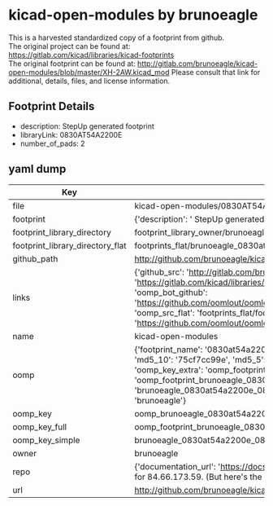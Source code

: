 # kicad-open-modules by brunoeagle  
This is a harvested standardized copy of a footprint from github.  
The original project can be found at:  
https://gitlab.com/kicad/libraries/kicad-footprints  
The original footprint can be found at:
http://gitlab.com/brunoeagle/kicad-open-modules/blob/master/XH-2AW.kicad_mod
Please consult that link for additional, details, files, and license information.  
## Footprint Details
* description:  StepUp generated footprint  
* libraryLink: 0830AT54A2200E  
* number_of_pads: 2  
## yaml dump  
| Key | Value |  
| --- | --- |  
| file | kicad-open-modules/0830AT54A2200E.kicad_mod |  
| footprint | {'description': ' StepUp generated footprint', 'libraryLink': '0830AT54A2200E', 'number_of_pads': 2} |  
| footprint_library_directory | footprint_library_owner/brunoeagle_kicad-open-modules |  
| footprint_library_directory_flat | footprints_flat/brunoeagle_0830at54a2200e_0830at54a2200e/working |  
| github_path | http://github.com/brunoeagle/kicad-open-modules/blob/master/0830AT54A2200E.kicad_mod |  
| links | {'github_src': 'http://gitlab.com/brunoeagle/kicad-open-modules/blob/master/XH-2AW.kicad_mod', 'github_src_repo': 'https://gitlab.com/kicad/libraries/kicad-footprints', 'oomp_bot': 'footprints/brunoeagle_0830at54a2200e_0830at54a2200e/working', 'oomp_bot_github': 'https://github.com/oomlout/oomlout_oomp_footprint_bot/tree/main/footprints/brunoeagle_0830at54a2200e_0830at54a2200e/working', 'oomp_src_flat': 'footprints_flat/footprints_flat/brunoeagle_0830at54a2200e_0830at54a2200e/working', 'oomp_src_flat_github': 'https://github.com/oomlout/oomlout_oomp_footprint_src/tree/main/footprints_flat/brunoeagle_0830at54a2200e_0830at54a2200e/working'} |  
| name | kicad-open-modules |  
| oomp | {'footprint_name': '0830at54a2200e', 'library_name': '0830at54a2200e_kicad_mod', 'md5': '75cf7cc99e71099a9073b7a207afec08', 'md5_10': '75cf7cc99e', 'md5_5': '75cf7', 'md5_6': '75cf7c', 'oomp_key': 'oomp_brunoeagle_0830at54a2200e_0830at54a2200e', 'oomp_key_extra': 'oomp_footprint_brunoeagle_0830at54a2200e_0830at54a2200e', 'oomp_key_full': 'oomp_footprint_brunoeagle_0830at54a2200e_0830at54a2200e_75cf7c', 'oomp_key_simple': 'brunoeagle_0830at54a2200e_0830at54a2200e', 'original_filename': 'kicad-open-modules/0830AT54A2200E.kicad_mod', 'owner_name': 'brunoeagle'} |  
| oomp_key | oomp_brunoeagle_0830at54a2200e_0830at54a2200e |  
| oomp_key_full | oomp_footprint_brunoeagle_0830at54a2200e_0830at54a2200e |  
| oomp_key_simple | brunoeagle_0830at54a2200e_0830at54a2200e |  
| owner | brunoeagle |  
| repo | {'documentation_url': 'https://docs.github.com/rest/overview/resources-in-the-rest-api#rate-limiting', 'message': "API rate limit exceeded for 84.66.173.59. (But here's the good news: Authenticated requests get a higher rate limit. Check out the documentation for more details.)"} |  
| url | http://github.com/brunoeagle/kicad-open-modules |  

